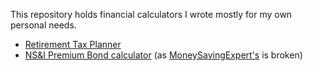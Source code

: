 This repository holds financial calculators I wrote mostly for my own personal needs.

* [Retirement Tax Planner](rtp/README.md)
* [NS&I Premium Bond calculator](nsandi_premium_bonds.py) (as [MoneySavingExpert's](https://www.moneysavingexpert.com/savings/premium-bonds-calculator/) is broken)
